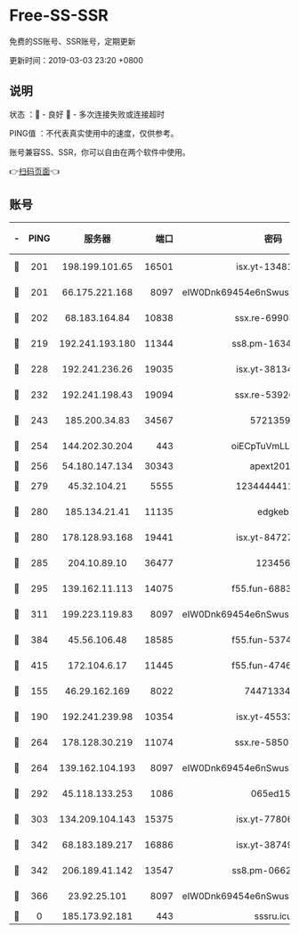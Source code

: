 # Free-SS-SSR

免费的SS账号、SSR账号，定期更新

更新时间：2019-03-03 23:20 +0800

## 说明

状态     ：🙂 - 良好 🙁 - 多次连接失败或连接超时

PING值   ：不代表真实使用中的速度，仅供参考。

账号兼容SS、SSR，你可以自由在两个软件中使用。

👉[扫码页面](https://liesauer.github.io/free-ss-ssr.github.io/)👈

## 账号

|-|PING|服务器|端口|密码|加密方式|区域|
|:----:|:----:|:-----:|-----:|:----:|:----:|:----:|
|🙂|201|198.199.101.65|16501|isx.yt-13481478|aes-256-cfb|US|
|🙂|201|66.175.221.168|8097|eIW0Dnk69454e6nSwuspv9DmS201tQ0D|aes-256-cfb|US|
|🙂|202|68.183.164.84|10838|ssx.re-69903190|aes-256-cfb|US|
|🙂|219|192.241.193.180|11344|ss8.pm-16345934|aes-256-cfb|US|
|🙂|228|192.241.236.26|19035|isx.yt-38134679|aes-256-cfb|US|
|🙂|232|192.241.198.43|19094|ssx.re-53926078|aes-256-cfb|US|
|🙂|243|185.200.34.83|34567|57213592|aes-256-cfb|US|
|🙂|254|144.202.30.204|443|oiECpTuVmLLxk4Ts|aes-256-cfb|US|
|🙂|256|54.180.147.134|30343|apext2019|chacha20|KR|
|🙂|279|45.32.104.21|5555|1234444411111|aes-256-cfb|SG|
|🙂|280|185.134.21.41|11135|edgkeb|aes-256-cfb|GB|
|🙂|280|178.128.93.168|19441|isx.yt-84727803|aes-256-cfb|SG|
|🙂|285|204.10.89.10|36477|123456|aes-256-cfb|US|
|🙂|295|139.162.11.113|14075|f55.fun-68835122|aes-256-cfb|SG|
|🙂|311|199.223.119.83|8097|eIW0Dnk69454e6nSwuspv9DmS201tQ0D|aes-256-cfb|US|
|🙂|384|45.56.106.48|18585|f55.fun-53745027|aes-256-cfb|US|
|🙂|415|172.104.6.17|11445|f55.fun-47466889|aes-256-cfb|US|
|🙂|155|46.29.162.169|8022|7447133485|aes-256-cfb|RU|
|🙂|190|192.241.239.98|10354|isx.yt-45533403|aes-256-cfb|US|
|🙂|264|178.128.30.219|11074|ssx.re-58507780|aes-256-cfb|SG|
|🙂|264|139.162.104.193|8097|eIW0Dnk69454e6nSwuspv9DmS201tQ0D|aes-256-cfb|JP|
|🙂|292|45.118.133.253|1086|065ed15a|aes-256-cfb|SG|
|🙂|303|134.209.104.143|15375|isx.yt-77806591|aes-256-cfb|SG|
|🙂|342|68.183.189.217|16886|isx.yt-38749717|aes-256-cfb|SG|
|🙂|342|206.189.41.142|13547|ss8.pm-06627885|aes-256-cfb|SG|
|🙂|366|23.92.25.101|8097|eIW0Dnk69454e6nSwuspv9DmS201tQ0D|aes-256-cfb|US|
|🙁|0|185.173.92.181|443|sssru.icu|rc4-md5|RU|
